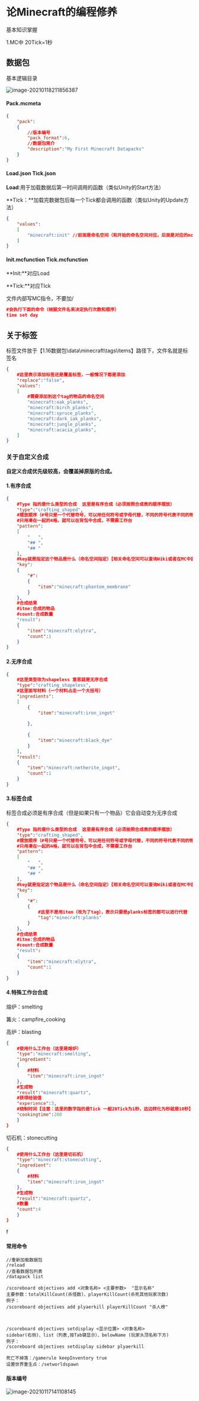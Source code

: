 # 论Minecraft的编程修养

基本知识掌握

1.MC中 20Tick=1秒

## 数据包

基本逻辑目录

![image-20210118211856387](D:\WorkData\StudyNote\image\image-20210118211856387.png)

#### Pack.mcmeta

```json
{
	"pack":
	{
        //版本编号
		"pack_format":6,
        //数据包简介
		"description":"My First Minecraft Datapacks"
	}
}
```

#### Load.json  Tick.json

**Load**:用于加载数据后第一时间调用的函数（类似Unity的Start方法）

**Tick：**加载完数据包后每一个Tick都会调用的函数（类似Unity的Update方法）

```json
{
	"values":
	[
		"minecraft:init" //前面是命名空间（和开始的命名空间对应，后面是对应的mcfunction文件，命令在文件里写）
	]
}
```

#### Init.mcfunction Tick.mcfunction

**Init:**对应Load

**Tick:**对应TIck

文件内部写MC指令，不要加/

```json
#会执行下面的命令（根据文件名来决定执行次数和顺序）
time set day
```



## 关于标签

标签文件放于【1.16数据包\data\minecraft\tags\items】路径下，文件名就是标签名

```json
{
    #这里表示添加标签还是覆盖标签，一般情况下都是添加
	"replace":"false",
	"values":
	[
    	#需要添加到这个tag的物品的命名空间
		"minecraft:oak_planks",
		"minecraft:birch_planks",
		"minecraft:spruce_planks",
		"minecraft:dark_iak_planks",
		"minecraft:jungle_planks",
		"minecraft:acacia_planks",
	]
}
```



### 关于自定义合成

**自定义合成优先级较高，会覆盖掉原版的合成。**

#### 1.有序合成

```json
{
    #Type 指的是什么类型的合成  这里是有序合成（必须按照合成表的顺序摆放）
	"type":"crafting_shaped",
    #摆放顺序（#号只是一个代替符号，可以用任何符号或字母代替，不同的符号代表不同的物品，空格代表无物品）
    #只用凑在一起的4格，就可以在背包中合成，不需要工作台
	"pattern":
	[
		"   ",
		"## ",
		"## "
	],
	#key就是指定这个物品是什么（命名空间指定）【相关命名空间可以查询Wiki或者在MC中启动高级模式查看】
	"key":
	{
		"#":
		{
			"item":"minecraft:phantom_membrane"
		}
	},
	#合成结果
	#itme:合成的物品
	#count:合成数量
	"result":
	{
		"item":"minecraft:elytra",
		"count":1
	}
}
```

#### 2.无序合成

```json
{
    #这里类型改为shapeless 意思就是无序合成
	"type":"crafting_shapeless",
    #这里面写材料（一个材料占走一个大括号）
	"ingredients":
	[
		{
			"item":"minecraft:iron_ingot"
			
		},
		
		{
			"item":"minecraft:black_dye"
		}
	],
	"result":
	{
		"item":"minecraft:netherite_ingot",
		"count":1
	}
}
```

#### 3.标签合成

标签合成必须是有序合成（但是如果只有一个物品）它会自动变为无序合成

```json
{
    #Type 指的是什么类型的合成  这里是有序合成（必须按照合成表的顺序摆放）
	"type":"crafting_shaped",
    #摆放顺序（#号只是一个代替符号，可以用任何符号或字母代替，不同的符号代表不同的物品，空格代表无物品）
    #只用凑在一起的4格，就可以在背包中合成，不需要工作台
	"pattern":
	[
		"   ",
		"## ",
		"## "
	],
	#key就是指定这个物品是什么（命名空间指定）【相关命名空间可以查询Wiki或者在MC中启动高级模式查看】
	"key":
	{
		"#":
		{
            #这里不是用item（改为了tag），表示只要是planks标签的都可以进行代替
			"tag":"minecraft:planks"
		}
	},
	#合成结果
	#itme:合成的物品
	#count:合成数量
	"result":
	{
		"item":"minecraft:elytra",
		"count":1
	}
}
```

#### 4.特殊工作台合成

熔炉：smelting

篝火：campfire_cooking

高炉：blasting

```json
{
    #使用什么工作台（这里是熔炉）
	"type":"minecraft:smelting",
	"ingredient":
	{
        #材料
		"item":"minecraft:iron_ingot"
	},
	#生成物
	"result":"minecraft:quartz",
	#获得经验值
	"experience":3,
	#烧制时间【注意：这里的数字指的是Tick 一般20Tick为1秒，这边转化为秒就是10秒】
	"cookingtime":200
	}
}
```

切石机：stonecutting

```json
{
    #使用什么工作台（这里是切石机）
	"type":"minecraft:stonecutting",
	"ingredient":
	{
        #材料
		"item":"minecraft:iron_ingot"
	},
	#生成物
	"result":"minecraft:quartz",
	#数量
	"count":4
	}
}
```

f

#### 常用命令

```apl
//重新加载数据包
/reload 
//查看数据包列表
/datapack list 

/scoreboard objectives add <对象名称> <主要参数>  "显示名称"
主要参数：totalKillCount(杀怪数)、playerKillCount(杀死其他玩家次数)
例子：
/scoreboard objectives add plyaerkill playerKillCount "杀人榜"



/scoreboard objectives setdisplay <显示位置> <对象名称>
sidebar(右侧)、list（列表,按Tab键显示）、belowName (玩家头顶名称下方)
例子：
/scoreboard objectives setdisplay sidebar plyaerkill 

死亡不掉落：/gamerule keepInventory true
设置世界重生点：/setworldspawn
```



#### 版本编号

![image-20210117141108145](https://image-1258199940.cos.ap-shanghai.myqcloud.com/D:/StudyNote/imageimage-20210117141108145.png)

